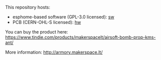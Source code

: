 This repository hosts:

* esphome-based software (GPL-3.0 licensed): [sw](/sw)
* PCB (CERN-OHL-S licensed): [hw](/hw)

You can buy the product here: https://www.tindie.com/products/makerspacelt/airsoft-bomb-prop-kms-ant/

More information: http://armory.makerspace.lt/
